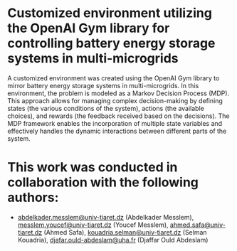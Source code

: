 # Customized environment utilizing the OpenAI Gym library for controlling battery energy storage systems in multi-microgrids
A customized environment was created using the OpenAI Gym library to mirror battery energy storage systems in multi-microgrids. In this environment, the problem is modeled as a Markov Decision Process (MDP). This approach allows for managing complex decision-making by defining states (the various conditions of the system), actions (the available choices), and rewards (the feedback received based on the decisions). The MDP framework enables the incorporation of multiple state variables and effectively handles the dynamic interactions between different parts of the system.

# This work was conducted in collaboration with the following authors: 
* abdelkader.messlem@univ-tiaret.dz (Abdelkader Messlem), messlem.youcef@univ-tiaret.dz (Youcef Messlem), ahmed.safa@univ-tiaret.dz (Ahmed Safa), kouadria.selman@univ-tiaret.dz (Selman Kouadria), djafar.ould-abdeslam@uha.fr (Djaffar Ould Abdeslam)

